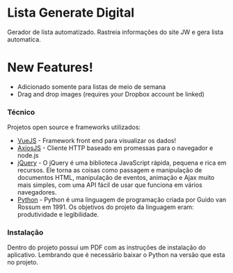 # Lista Generate Digital

Gerador de lista automatizado. Rastreia informações do site JW e gera lista automatica.

# New Features!

  - Adicionado somente para listas de meio de semana
  - Drag and drop images (requires your Dropbox account be linked)

### Técnico

Projetos open source e frameworks utilizados:

* [VueJS](https://vuejs.org/) - Framework front end para visualizar os dados!
* [AxiosJS](https://github.com/axios/axios) - Cliente HTTP baseado em promessas para o navegador e node.js
* [jQuery](https://jquery.com/) - O jQuery é uma biblioteca JavaScript rápida, pequena e rica em recursos. Ele torna as coisas como passagem e manipulação de documentos HTML, manipulação de eventos, animação e Ajax muito mais simples, com uma API fácil de usar que funciona em vários navegadores.
* [Python](https://www.python.org/) - Python é uma linguagem de programação criada por Guido van Rossum em 1991. Os objetivos do projeto da linguagem eram: produtividade e legibilidade.

### Instalação

Dentro do projeto possui um PDF com as instruções de instalação do aplicativo. Lembrando que é necessário baixar o Python na versão que esta no projeto.
